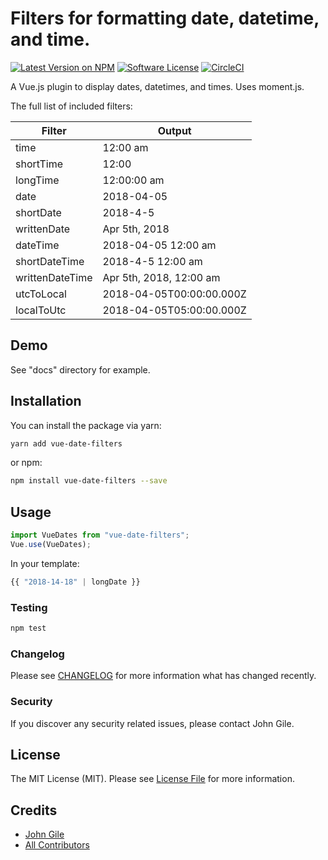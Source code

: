 # Filters for formatting date, datetime, and time.

[![Latest Version on NPM](https://img.shields.io/npm/v/package_name.svg?style=flat-square)](https://npmjs.com/package/vue-date-filters)
[![Software License](https://img.shields.io/badge/license-MIT-brightgreen.svg?style=flat-square)](LICENSE.md)
[![CircleCI](https://circleci.com/gh/jgile/vue-date-filters.svg?style=svg)](https://circleci.com/gh/jgile/vue-date-filters)

A Vue.js plugin to display dates, datetimes, and times.  Uses moment.js.

The full list of included filters:


| Filter | Output |
| ------ | ------ |
| time | 12:00 am |
| shortTime | 12:00 |
| longTime | 12:00:00 am |
| date | 2018-04-05 |
| shortDate | 2018-4-5 |
| writtenDate | Apr 5th, 2018 |
| dateTime | 2018-04-05 12:00 am |
| shortDateTime | 2018-4-5 12:00 am |
| writtenDateTime |Apr 5th, 2018, 12:00 am |
| utcToLocal | 2018-04-05T00:00:00.000Z |
| localToUtc | 2018-04-05T05:00:00.000Z |

## Demo

See "docs" directory for example.

## Installation

You can install the package via yarn:

```bash
yarn add vue-date-filters
```
or npm:

```bash
npm install vue-date-filters --save
```


## Usage

```js
import VueDates from "vue-date-filters";
Vue.use(VueDates);
```

In your template:
```js
{{ "2018-14-18" | longDate }}

```

### Testing

```bash
npm test
```

### Changelog

Please see [CHANGELOG](CHANGELOG.md) for more information what has changed recently.

### Security

If you discover any security related issues, please contact John Gile.

## License

The MIT License (MIT). Please see [License File](LICENSE.md) for more information.

## Credits

- [John Gile](https://github.com/jgile)
- [All Contributors](../../contributors)
